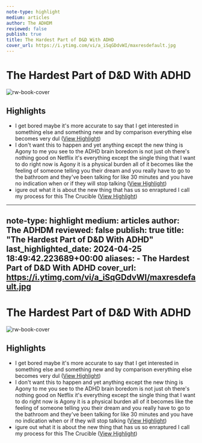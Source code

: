 ```yaml
---
note-type: highlight
medium: articles
author: The ADHDM
reviewed: false
publish: true
title: The Hardest Part of D&D With ADHD
cover_url: https://i.ytimg.com/vi/a_iSqGDdvWI/maxresdefault.jpg
---
```

# The Hardest Part of D&D With ADHD

![rw-book-cover](https://i.ytimg.com/vi/a_iSqGDdvWI/maxresdefault.jpg)

## Highlights
- I get bored maybe it's more accurate to say that I get interested in something else and something new and by comparison everything else becomes very dul ([View Highlight](https://read.readwise.io/read/01hwb9cy9b0e5jjwd8qmhwz2jv))
- I don't want this to happen and yet anything except the new thing is Agony to me you see to the ADHD brain boredom is not just oh there's nothing good on Netflix it's everything except the single thing that I want to do right now is Agony it is a physical burden all of it becomes like the feeling of someone
  telling you their dream and you really have to go to the bathroom and they've been talking for like 30 minutes and you have no indication when or if they will stop talking ([View Highlight](https://read.readwise.io/read/01hwb9ceezqbjzwnmj8ntycrcc))
- igure out what it is about the new
  thing that has us so enraptured I call my process for this The Crucible ([View Highlight](https://read.readwise.io/read/01hwb9f25jgrs8cqchxasma448))
---
note-type: highlight
medium: articles
author: The ADHDM
reviewed: false
publish: true
title: "The Hardest Part of D&D With ADHD"
last_highlighted_date: 2024-04-25 18:49:42.223689+00:00
aliases:
    - The Hardest Part of D&D With ADHD
cover_url: https://i.ytimg.com/vi/a_iSqGDdvWI/maxresdefault.jpg
---
# The Hardest Part of D&D With ADHD

![rw-book-cover](https://i.ytimg.com/vi/a_iSqGDdvWI/maxresdefault.jpg)

## Highlights
- I get bored maybe it's more accurate to say that I get interested in something else and something new and by comparison everything else becomes very dul ([View Highlight](https://read.readwise.io/read/01hwb9cy9b0e5jjwd8qmhwz2jv))
- I don't want this to happen and yet anything except the new thing is Agony to me you see to the ADHD brain boredom is not just oh there's nothing good on Netflix it's everything except the single thing that I want to do right now is Agony it is a physical burden all of it becomes like the feeling of someone
  telling you their dream and you really have to go to the bathroom and they've been talking for like 30 minutes and you have no indication when or if they will stop talking ([View Highlight](https://read.readwise.io/read/01hwb9ceezqbjzwnmj8ntycrcc))
- igure out what it is about the new
  thing that has us so enraptured I call my process for this The Crucible ([View Highlight](https://read.readwise.io/read/01hwb9f25jgrs8cqchxasma448))
